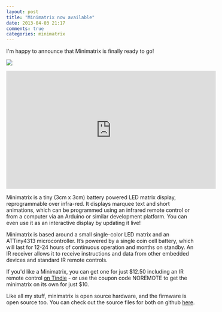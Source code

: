 ```yaml
---
layout: post
title: "Minimatrix now available"
date: 2013-04-03 21:17
comments: true
categories: minimatrix
---
```


I'm happy to announce that Minimatrix is finally ready to go!

<a href="https://plus.google.com/photos/116127381267973124425/albums/5862907550609543601"><img src="https://lh5.googleusercontent.com/-dIEs_QLdqoM/UV07YOZDV4I/AAAAAAAADkE/AfhDFCBIMdM/w491-h368-p-o-k/P1010286.JPG"></a>

<iframe width="560" height="315" src="http://www.youtube.com/embed/QNA6DSa0spc" frameborder="0" allowfullscreen></iframe>

Minimatrix is a tiny (3cm x 3cm) battery powered LED matrix display, reprogrammable over infra-red. It displays marquee text and short animations, which can be programmed using an infrared remote control or from a computer via an Arduino or similar development platform. You can even use it as an interactive display by updating it live!

Minimatrix is based around a small single-color LED matrix and an ATTiny4313 microcontroller. It’s powered by a single coin cell battery, which will last for 12-24 hours of continuous operation and months on standby. An IR receiver allows it to receive instructions and data from other embedded devices and standard IR remote controls.

If you'd like a Minimatrix, you can get one for just $12.50 including an IR remote control [on Tindie](https://tindie.com/stores/arachnidlabs/minimatrix/) - or use the coupon code NOREMOTE to get the minimatrix on its own for just $10.

Like all my stuff, minimatrix is open source hardware, and the firmware is open source too. You can check out the source files for both on github [here](http://github.com/arachnidlabs/minimatrix/).
